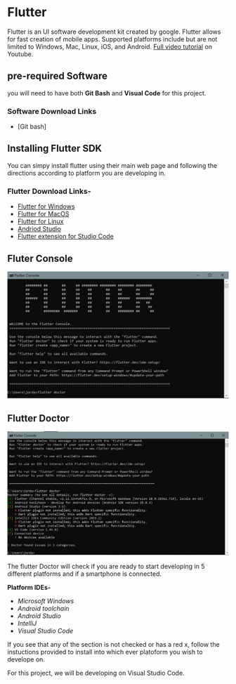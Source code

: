 # Flutter

Flutter is an UI software development kit created by google. Flutter allows for fast creation of mobile apps. Supported platforms include but are not limited to Windows, Mac, Linux, iOS, and Android. [Full video tutorial](https://www.youtube.com/watch?v=2tmAQ3RGh1w) on Youtube.

## pre-required Software

you will need to have both **Git Bash** and **Visual Code** for this project. 

### Software Download Links

- [Git bash]


## Installing Flutter SDK

You can simpy install flutter using their main web page and following the directions according to platform you are developing in.

### **Flutter Download Links-**

- [Flutter for Windows](https://flutter.dev/docs/get-started/install/windows)
- [Flutter for MacOS](https://flutter.dev/docs/get-started/install/macos)
- [Flutter for Linux](https://flutter.dev/docs/get-started/install/linux)
- [Andriod Studio](https://developer.android.com/studio)
- [Flutter extension for Studio Code](https://marketplace.visualstudio.com/items?itemName=Dart-Code.flutter)

## Fluter Console

![image](https://raw.githubusercontent.com/jordanadrianoo/Hack-Quarantine-2020/master/Repository%20Images/Flutter%20images/Flutter%20cmd.JPG)

## Flutter Doctor

![image](https://raw.githubusercontent.com/jordanadrianoo/Hack-Quarantine-2020/master/Repository%20Images/Flutter%20images/Flutter%20Doctor.JPG)

The flutter Doctor will check if you are ready to start developing in 5 different platforms and if a smartphone is connected.

**Platform IDEs-**

- *Microsoft Windows*
- *Android toolchain*
- *Android Studio*
- *IntelliJ*
- *Visual Studio Code*

If you see that any of the section is not checked or has a red x, follow the instuctions provided to install into which ever platoform you wish to develope on.

For this project, we will be developing on Visual Studio Code. 
